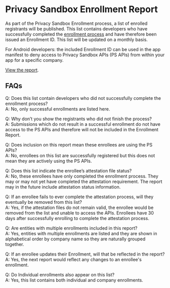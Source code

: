 # Privacy Sandbox Enrollment Report

As part of the Privacy Sandbox Enrollment process, a list of enrolled registrants will be published. This list contains developers who have successfully completed the [enrollment process](https://developers.google.com/privacy-sandbox/relevance/enrollment) and have therefore been issued an Enrollment ID. This list will be updated on a monthly basis. 

For Android developers: the included Enrollment ID can be used in the app manifest to deny access to Privacy Sandbox APIs (PS APIs) from within your app for a specific company. 

[View the report](enrollment_report.csv).

## FAQs

Q: Does this list contain developers who did not successfully complete the enrollment process?  
A: No, only successful enrollments are listed here. 

Q: Why don’t you show the registrants who did not finish the process?  
A: Submissions which do not result in a successful enrollment do not have access to the PS APIs and therefore will not be included in the Enrollment Report.

Q: Does inclusion on this report mean these enrollees are using the PS APIs?  
A: No, enrollees on this list are successfully registered but this does not mean they are actively using the PS APIs.

Q: Does this list indicate the enrollee’s attestation file status?  
A: No, these enrollees have only completed the enrollment process. They may or may not yet have completed the attestation requirement. The report may in the future include attestation status information. 

Q: If an enrollee fails to ever complete the attestation process, will they eventually be removed from this list?  
A: Yes, if the attestation files do not remain valid, the enrollee would be removed from the list and unable to access the APIs. Enrollees have 30 days after successfully enrolling to complete the attestation process. 

Q: Are entities with multiple enrollments included in this report?  
A: Yes, entities with multiple enrollments are listed and they are shown in alphabetical order by company name so they are naturally grouped together. 

Q: If an enrollee updates their Enrollment, will that be reflected in the report?  
A: Yes, the next report would reflect any changes to an enrollee's enrollment. 

Q: Do Individual enrollments also appear on this list?  
A: Yes, this list contains both individual and company enrollments. 
